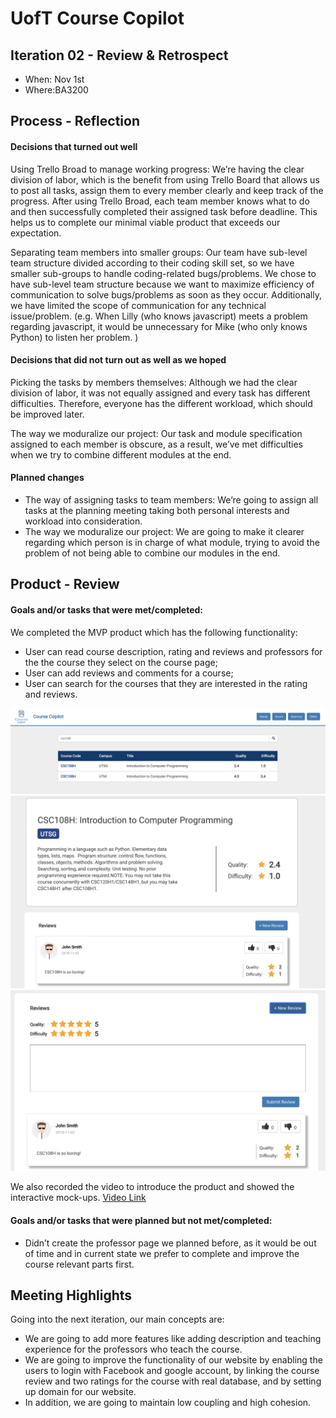 # UofT Course Copilot

<!--
> _Note:_ This document is meant to be written during (or shortly after) your review meeting, which should happen fairly close to the due date.      
>      
> _Suggestion:_ Have your review meeting a day or two before the due date. This way you will have some time to go over (and edit) this document, and all team members should have a chance to make their contribution.
-->


## Iteration 02 - Review & Retrospect

* When: Nov 1st
* Where:BA3200

## Process - Reflection

#### Decisions that turned out well

Using Trello Broad to manage working progress:  We’re having the clear division of labor, which is the benefit from using Trello Board that allows us to post all tasks, assign them to every member clearly and keep track of the progress. After using Trello Broad, each team member knows what to do and then successfully completed their assigned task before deadline. This helps us to complete our minimal viable product that exceeds our expectation.

Separating team members into smaller groups: Our team have sub-level team structure divided according to their coding skill set, so we have smaller sub-groups to handle coding-related bugs/problems. We chose to have sub-level team structure because we want to maximize efficiency of communication to solve bugs/problems as soon as they occur. Additionally, we have limited the scope of communication for any technical issue/problem. (e.g. When Lilly (who knows javascript) meets a problem regarding javascript, it would be unnecessary for Mike (who only knows Python) to listen her problem. )

<!--
List process-related (i.e. team organization) decisions that, in retrospect, turned out to be successful.

* 2 - 4 decisions.
* Ordered from most to least important.
* Explain why (i.e. give a supporting argument) you consider a decision to be successful.
* Feel free to refer/link to process artifact(s).
-->

#### Decisions that did not turn out as well as we hoped

Picking the tasks by members themselves: Although we had the clear division of labor, it was not equally assigned and every task has different difficulties. Therefore, everyone has the different workload, which should be improved later.

The way we moduralize our project: Our task and module specification assigned to each member is obscure, as a result, we’ve met difficulties when we try to combine different modules at the end.

<!--
List process-related (i.e. team organization) decisions that, in retrospect, were not as successful as you thought they would be.

* 2 - 4 decisions.
* Ordered from most to least important.
* Feel free to refer/link to process artifact(s).
-->

#### Planned changes
* The way of assigning tasks to team members: We’re going to assign all tasks at the planning meeting taking both personal interests and workload into consideration.
* The way we moduralize our project: We are going to make it clearer regarding which person is in charge of what module, trying to avoid the problem of not being able to combine our modules in the end.

<!--
List any process-related changes you are planning to make (if there are any)

* Ordered from most to least important.
* Explain why you are making a change.
-->

## Product - Review

#### Goals and/or tasks that were met/completed:
We completed the MVP product which has the following functionality:
* User can read course description, rating and reviews and professors for the the course they select on the course page;
* User can add reviews and comments for a course;
* User can search for the courses that they are interested in the rating and reviews.

![Screenshot 1](D2screenshot1.png)
![Screenshot 2](D2screenshot2.png)
![Screenshot 3](D2screenshot3.png)

We also recorded the video to introduce the product and showed the interactive mock-ups.
[Video Link](https://www.youtube.com/watch?v=nwlvyr35OOc)

<!--
* From most to least important.
* Refer/link to artifact(s) that show that a goal/task was met/completed.
* If a goal/task was not part of the original iteration plan, please mention it.
-->
#### Goals and/or tasks that were planned but not met/completed:

* Didn’t create the professor page we planned before, as it would be out of time and in current state we prefer to complete and improve the course relevant parts first. 

<!--
* From most to least important.
* For each goal/task, explain why it was not met/completed.      
e.g. Did you change your mind, or did you just not get to it yet?
-->
## Meeting Highlights

Going into the next iteration, our main concepts are:

* We are going to add more features like adding description and teaching experience for the professors who teach the course.
* We are going to improve the functionality of our website by enabling the users to login with Facebook and google account, by linking the course review and two ratings for the course with real database, and by setting up domain for our website.
* In addition, we are going to maintain low coupling and high cohesion.

<!--
* 2 - 4 items
* Short (no more than one short paragraph per item)
* High-level concepts that should guide your work for the next iteration.
* These   should help you decide on where to focus your efforts.
* Can be related to product and/or process.
-->


